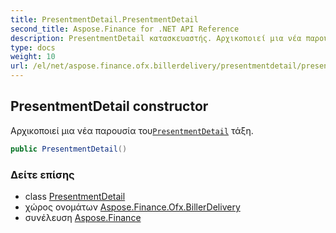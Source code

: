 ```yaml
---
title: PresentmentDetail.PresentmentDetail
second_title: Aspose.Finance for .NET API Reference
description: PresentmentDetail κατασκευαστής. Αρχικοποιεί μια νέα παρουσία τουPresentmentDetail τάξη.
type: docs
weight: 10
url: /el/net/aspose.finance.ofx.billerdelivery/presentmentdetail/presentmentdetail/
---
```

## PresentmentDetail constructor

Αρχικοποιεί μια νέα παρουσία του[`PresentmentDetail`](../) τάξη.

```csharp
public PresentmentDetail()
```

### Δείτε επίσης

* class [PresentmentDetail](../)
* χώρος ονομάτων [Aspose.Finance.Ofx.BillerDelivery](../../presentmentdetail/)
* συνέλευση [Aspose.Finance](../../../)


